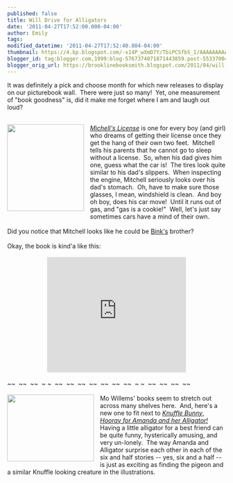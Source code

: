 ```yaml
---
published: false
title: Will Drive for Alligators
date: '2011-04-27T17:52:00.000-04:00'
author: Emily
tags: 
modified_datetime: '2011-04-27T17:52:40.804-04:00'
thumbnail: https://4.bp.blogspot.com/-x14P_wXmD7Y/TbiPCSfbS_I/AAAAAAAAAPk/PyaxDVdAyZY/s72-c/MITCHELL%2527S+LICENSE.jpg
blogger_id: tag:blogger.com,1999:blog-5767374071871443859.post-5533700481198400251
blogger_orig_url: https://brooklinebooksmith.blogspot.com/2011/04/will-drive-for-alligators.html
---
```


It was definitely a pick and choose month for which new releases to display on our picturebook wall.&nbsp; There were just so many!&nbsp; Yet, one measurement of "book goodness" is, did it make me forget where I am and laugh out loud?<br /><br /><div class="separator" style="clear: both; text-align: center;"><a href="https://4.bp.blogspot.com/-x14P_wXmD7Y/TbiPCSfbS_I/AAAAAAAAAPk/PyaxDVdAyZY/s1600/MITCHELL%2527S+LICENSE.jpg" imageanchor="1" style="clear: left; cssfloat: left; float: left; margin-bottom: 1em; margin-right: 1em;"><img border="0" height="200" i8="true" src="https://4.bp.blogspot.com/-x14P_wXmD7Y/TbiPCSfbS_I/AAAAAAAAAPk/PyaxDVdAyZY/s200/MITCHELL%2527S+LICENSE.jpg" width="177" /></a></div><em><a href="https://www.brooklinebooksmith-shop.com/book/9780763644963">Michell's License</a></em> is one for every boy (and girl) who dreams of getting their license once they get the hang of their own two feet.&nbsp; Mitchell tells his parents that he cannot go to sleep without a license.&nbsp; So, when his dad gives him one, guess what the car is!&nbsp; The tires look quite similar to his dad's slippers.&nbsp; When inspecting the engine, Mitchell seriously looks over his dad's stomach.&nbsp; Oh, have to make sure those glasses, I mean, windshield is clean.&nbsp; And boy oh boy, does his car move!&nbsp; Until it runs out of gas, and "gas is a cookie!"&nbsp; Well, let's just say sometimes cars have a mind of their own.<br /><br />Did you notice that Mitchell looks like he could be <a href="https://www.brooklinebooksmith-shop.com/book/9780763632663">Bink's</a> brother?<br /><br />Okay, the book is kind'a like this:<br /><br /><div class="separator" style="clear: both; text-align: center;"><object width="320" height="266" class="BLOGGER-youtube-video" classid="clsid:D27CDB6E-AE6D-11cf-96B8-444553540000" codebase="https://download.macromedia.com/pub/shockwave/cabs/flash/swflash.cab#version=6,0,40,0" data-thumbnail-src="https://0.gvt0.com/vi/YHEYEbj-DRw/0.jpg"><param name="movie" value="https://www.youtube.com/v/YHEYEbj-DRw&fs=1&source=uds" /><param name="bgcolor" value="#FFFFFF" /><embed width="320" height="266" src="https://www.youtube.com/v/YHEYEbj-DRw&fs=1&source=uds" type="application/x-shockwave-flash"></embed></object></div><br />~~&nbsp; ~~&nbsp; ~~&nbsp; ~ ~&nbsp; ~~&nbsp; ~~&nbsp; ~~&nbsp; ~~&nbsp; ~~&nbsp; ~~&nbsp; ~~&nbsp; ~ ~&nbsp; ~~&nbsp; ~~&nbsp; ~~&nbsp; ~~<br /><br /><div class="separator" style="clear: both; text-align: center;"><a href="https://2.bp.blogspot.com/-z1rqnxOpzXw/TbiPhIIzWmI/AAAAAAAAAPo/adbswlD4Dxc/s1600/Amanda-hc-c.jpg" imageanchor="1" style="clear: left; cssfloat: left; float: left; margin-bottom: 1em; margin-right: 1em;"><img border="0" height="154" i8="true" src="https://2.bp.blogspot.com/-z1rqnxOpzXw/TbiPhIIzWmI/AAAAAAAAAPo/adbswlD4Dxc/s200/Amanda-hc-c.jpg" width="200" /></a></div>Mo Willems' books&nbsp;seem to stretch out across many shelves here.&nbsp; And, here's a new one to fit next to <em><a href="https://www.brooklinebooksmith-shop.com/book/9780061929571">Knuffle Bunny</a></em>, <em><a href="https://www.brooklinebooksmith-shop.com/book/9780062004000">Hooray for Amanda and her Alligator!</a></em>&nbsp; Having a little alligator for a best friend can be quite funny, hysterically amusing, and very un-lonely.&nbsp; The way Amanda and Alligator surprise each other in each of the six and half stories -- yes, six and a half -- is just as exciting as finding the pigeon and a similar Knuffle looking creature in&nbsp;the&nbsp;illustrations.<br /><br /><div class="separator" style="clear: both; text-align: center;"><object width="320" height="266" class="BLOGGER-youtube-video" classid="clsid:D27CDB6E-AE6D-11cf-96B8-444553540000" codebase="https://download.macromedia.com/pub/shockwave/cabs/flash/swflash.cab#version=6,0,40,0" data-thumbnail-src="https://2.gvt0.com/vi/fkRXQhxkaD4/0.jpg"><param name="movie" value="https://www.youtube.com/v/fkRXQhxkaD4&fs=1&source=uds" /><param name="bgcolor" value="#FFFFFF" /><embed width="320" height="266" src="https://www.youtube.com/v/fkRXQhxkaD4&fs=1&source=uds" type="application/x-shockwave-flash"></embed></object></div>